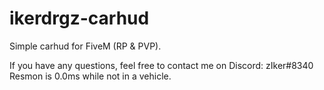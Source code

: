 # ikerdrgz-carhud
Simple carhud for FiveM (RP & PVP).

If you have any questions, feel free to contact me on Discord: zIker#8340
Resmon is 0.0ms while not in a vehicle.
